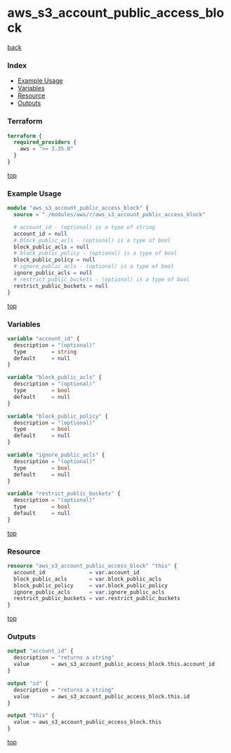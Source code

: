# aws_s3_account_public_access_block

[back](../aws.md)

### Index

- [Example Usage](#example-usage)
- [Variables](#variables)
- [Resource](#resource)
- [Outputs](#outputs)

### Terraform

```terraform
terraform {
  required_providers {
    aws = ">= 3.35.0"
  }
}
```

[top](#index)

### Example Usage

```terraform
module "aws_s3_account_public_access_block" {
  source = "./modules/aws/r/aws_s3_account_public_access_block"

  # account_id - (optional) is a type of string
  account_id = null
  # block_public_acls - (optional) is a type of bool
  block_public_acls = null
  # block_public_policy - (optional) is a type of bool
  block_public_policy = null
  # ignore_public_acls - (optional) is a type of bool
  ignore_public_acls = null
  # restrict_public_buckets - (optional) is a type of bool
  restrict_public_buckets = null
}
```

[top](#index)

### Variables

```terraform
variable "account_id" {
  description = "(optional)"
  type        = string
  default     = null
}

variable "block_public_acls" {
  description = "(optional)"
  type        = bool
  default     = null
}

variable "block_public_policy" {
  description = "(optional)"
  type        = bool
  default     = null
}

variable "ignore_public_acls" {
  description = "(optional)"
  type        = bool
  default     = null
}

variable "restrict_public_buckets" {
  description = "(optional)"
  type        = bool
  default     = null
}
```

[top](#index)

### Resource

```terraform
resource "aws_s3_account_public_access_block" "this" {
  account_id              = var.account_id
  block_public_acls       = var.block_public_acls
  block_public_policy     = var.block_public_policy
  ignore_public_acls      = var.ignore_public_acls
  restrict_public_buckets = var.restrict_public_buckets
}
```

[top](#index)

### Outputs

```terraform
output "account_id" {
  description = "returns a string"
  value       = aws_s3_account_public_access_block.this.account_id
}

output "id" {
  description = "returns a string"
  value       = aws_s3_account_public_access_block.this.id
}

output "this" {
  value = aws_s3_account_public_access_block.this
}
```

[top](#index)